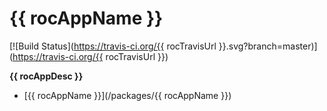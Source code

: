 # {{ rocAppName }}
[![Build Status](https://travis-ci.org/{{ rocTravisUrl }}.svg?branch=master)](https://travis-ci.org/{{ rocTravisUrl }})

__{{ rocAppDesc }}__  
- [{{ rocAppName }}](/packages/{{ rocAppName }})
